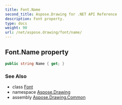 ```yaml
---
title: Font.Name
second_title: Aspose.Drawing for .NET API Reference
description: Font property. 
type: docs
weight: 90
url: /net/aspose.drawing/font/name/
---
```

## Font.Name property

```csharp
public string Name { get; }
```

### See Also

* class [Font](../)
* namespace [Aspose.Drawing](../../font/)
* assembly [Aspose.Drawing.Common](../../../)



